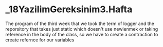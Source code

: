 # _18YazilimGereksinim3.Hafta
The program of the third week that we took the term of logger and the reporsitory that takes just static which doesn't use newlenmek or taking reference in the body of the class, so we have to create a contraction to create refernce for our variables
